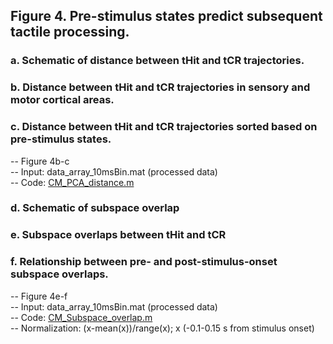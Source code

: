 ## Figure 4. Pre-stimulus states predict subsequent tactile processing. 
### a.	Schematic of distance between tHit and tCR trajectories. 
### b.	Distance between tHit and tCR trajectories in sensory and motor cortical areas.  
### c.	Distance between tHit and tCR trajectories sorted based on pre-stimulus states.
  -- Figure 4b-c\
  -- Input: data_array_10msBin.mat (processed data)\
  -- Code: [CM_PCA_distance.m](CM_PCA_distance.m)
### d.	Schematic of subspace overlap
### e.	Subspace overlaps between tHit and tCR 
### f.	Relationship between pre- and post-stimulus-onset subspace overlaps. 
  -- Figure 4e-f\
  -- Input: data_array_10msBin.mat (processed data)\
  -- Code: [CM_Subspace_overlap.m](CM_Subspace_overlap.m)\
  -- Normalization: (x-mean(x))/range(x); x (-0.1-0.15 s from stimulus onset)
